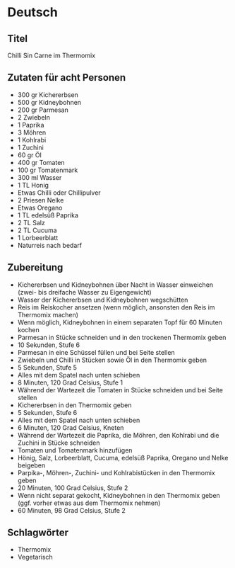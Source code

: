 # Deutsch

## Titel

Chilli Sin Carne im Thermomix

## Zutaten für acht Personen

* 300 gr Kichererbsen
* 500 gr Kidneybohnen
* 200 gr Parmesan
* 2 Zwiebeln
* 1 Paprika
* 3 Möhren
* 1 Kohlrabi
* 1 Zuchini
* 60 gr Öl
* 400 gr Tomaten
* 100 gr Tomatenmark
* 300 ml Wasser
* 1 TL Honig
* Etwas Chilli oder Chillipulver
* 2 Priesen Nelke
* Etwas Oregano
* 1 TL edelsüß Paprika
* 2 TL Salz
* 2 TL Cucuma
* 1 Lorbeerblatt
* Naturreis nach bedarf

## Zubereitung

* Kichererbsen und Kidneybohnen über Nacht in Wasser einweichen (zwei- bis dreifache Wasser zu Eigengewicht)
* Wasser der Kichererbsen und Kidneybohnen wegschütten
* Reis im Reiskocher ansetzen (wenn möglich, ansonsten den Reis im Thermomix machen)
* Wenn möglich, Kidneybohnen in einem separaten Topf für 60 Minuten kochen
* Parmesan in Stücke schneiden und in den trockenen Thermomix geben
* 10 Sekunden, Stufe 6
* Parmesan in eine Schüssel füllen und bei Seite stellen
* Zwiebeln und Chilli in Stücken sowie Öl in den Thermomix geben
* 5 Sekunden, Stufe 5
* Alles mit dem Spatel nach unten schieben
* 8 Minuten, 120 Grad Celsius, Stufe 1
* Während der Wartezeit die Tomaten in Stücke schneiden und bei Seite stellen
* Kichererbsen in den Thermomix geben
* 5 Sekunden, Stufe 6
* Alles mit dem Spatel nach unten schieben
* 6 Minuten, 120 Grad Celsius, Kneten
* Während der Wartezeit die Paprika, die Möhren, den Kohlrabi und die Zuchini in Stücke schneiden
* Tomaten und Tomatenmark hinzufügen
* Hönig, Salz, Lorbeerblatt, Cucuma, edelsüß Paprika, Oregano und Nelke beigeben
* Parpika-, Möhren-, Zuchini- und Kohlrabistücken in den Thermomix geben
* 20 Minuten, 100 Grad Celsius, Stufe 2
* Wenn nicht separat gekocht, Kidneybohnen in den Thermomix geben (ggf. vorher etwas aus dem Thermomix nehmen)
* 60 Minuten, 98 Grad Celsius, Stufe 2

## Schlagwörter

* Thermomix
* Vegetarisch
